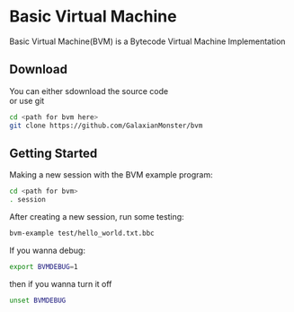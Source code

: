 # Basic Virtual Machine
Basic Virtual Machine(BVM) is a Bytecode Virtual Machine Implementation

## Download
You can either sdownload the source code
<br>
or use git
```bash
cd <path for bvm here>
git clone https://github.com/GalaxianMonster/bvm
```

## Getting Started
Making a new session with the BVM example program:
```bash
cd <path for bvm>
. session
```

After creating a new session, run some testing:
```bash
bvm-example test/hello_world.txt.bbc
```

If you wanna debug:
```bash
export BVMDEBUG=1
```
then if you wanna turn it off
```bash
unset BVMDEBUG
```